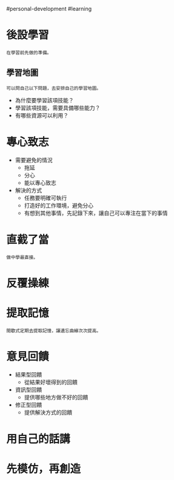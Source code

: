 #personal-development #learning

# 後設學習
	在學習前先做的準備。
## 學習地圖
	可以問自己以下問題，去安排自己的學習地圖。
- 為什麼要學習該項技能？
- 學習該項技能，需要具備哪些能力？
- 有哪些資源可以利用？

# 專心致志
- 需要避免的情況
	- 拖延
	- 分心
	- 能以專心致志
- 解決的方式
	- 任務要明確可執行
	- 打造好的工作環境，避免分心
	- 有想到其他事情，先記錄下來，讓自己可以專注在當下的事情

# 直截了當
	做中學最直接。

# 反覆操練

# 提取記憶
	間歇式定期去提取記憶，讓遺忘曲線次次提高。

# 意見回饋
- 結果型回饋
	- 從結果好壞得到的回饋
- 資訊型回饋
	- 提供哪些地方做不好的回饋
- 修正型回饋
	- 提供解決方式的回饋

# 用自己的話講

# 先模仿，再創造